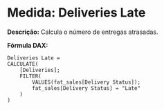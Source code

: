 # Medida: Deliveries Late

**Descrição:** Calcula o número de entregas atrasadas.

**Fórmula DAX:**
```DAX
Deliveries Late = 
CALCULATE(
    [Deliveries];
    FILTER(
        VALUES(fat_sales[Delivery Status]);
        fat_sales[Delivery Status] = "Late"
    )
)
